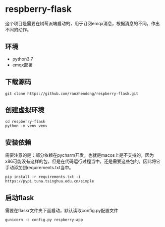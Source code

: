 # respberry-flask

这个项目是需要在树莓派端启动的，用于订阅emqx消息，根据消息的不同，作出不同的动作。

## 环境

- python3.7
- emqx部署

## 下载源码

```shell
git clone https://github.com/ranzhendong/respberry-flask.git
```

## 创建虚拟环境

```shell
cd respberry-flask
python -m venv venv
```

## 安装依赖

​		需要注意的是：部分依赖在pycharm开发，也就是macos上是不支持的，因为x86可能没有这样的包，但是在代码运行过程当中，还是需要这些包的，因此将它手动添加到requirements.txt当中。

```shell
pip install -r requirements.txt -i https://pypi.tuna.tsinghua.edu.cn/simple
```

## 启动flask

需要在flaskr文件夹下面启动，默认读取config.py配置文件

```shell script
gunicorn -c config.py respberry:app
```

